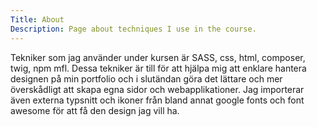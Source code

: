 ```yaml
---
Title: About
Description: Page about techniques I use in the course.
---
```

<div class="design-div">
    <p class="design-paragraph">Tekniker som jag använder under kursen är SASS, css, html, composer, twig, npm mfl. Dessa tekniker är till för att hjälpa mig att enklare hantera designen på min portfolio och i slutändan göra det lättare och mer överskådligt att skapa egna sidor och webapplikationer. Jag importerar även externa typsnitt och ikoner från bland annat google fonts och font awesome för att få den design jag vill ha.
    <p>
</div>